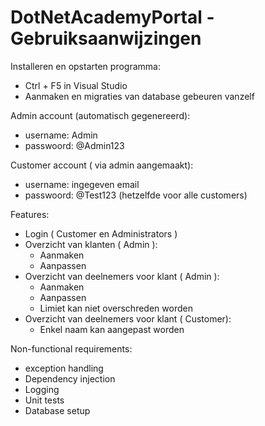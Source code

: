 # DotNetAcademyPortal - Gebruiksaanwijzingen

Installeren en opstarten programma:
- Ctrl + F5 in Visual Studio 
- Aanmaken en migraties van database gebeuren vanzelf

Admin account (automatisch gegenereerd):
- username: Admin
- passwoord: @Admin123

Customer account ( via admin aangemaakt):
- username: ingegeven email
- passwoord: @Test123 (hetzelfde voor alle customers)

Features:
- Login ( Customer en Administrators )
- Overzicht van klanten ( Admin ):
    - Aanmaken 
    - Aanpassen
- Overzicht van deelnemers voor klant ( Admin ):
    - Aanmaken
    - Aanpassen
    - Limiet kan niet overschreden worden
- Overzicht van deelnemers voor klant ( Customer):
    - Enkel naam kan aangepast worden
    
    
Non-functional requirements:
- exception handling
- Dependency injection
- Logging
- Unit tests
- Database setup
